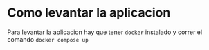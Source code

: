 # Como levantar la aplicacion
Para levantar la aplicacion hay que tener `docker` instalado y correr el comando `docker compose up` 